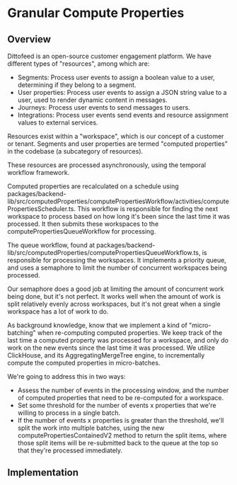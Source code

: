 # Granular Compute Properties

## Overview

Dittofeed is an open-source customer engagement platform. We have different types of "resources", among which are:

- Segments: Process user events to assign a boolean value to a user, determining if they belong to a segment.
- User properties: Process user events to assign a JSON string value to a user, used to render dynamic content in messages.
- Journeys: Process user events to send messages to users.
- Integrations: Process user events send events and resource assignment values to external services.

Resources exist within a "workspace", which is our concept of a customer or tenant. Segments and user properties are termed "computed properties" in the codebase (a subcategory of resources).

These resources are processed asynchronously, using the temporal workflow framework.

Computed properties are recalculated on a schedule using packages/backend-lib/src/computedProperties/computePropertiesWorkflow/activities/computePropertiesScheduler.ts. This workflow is responsible for finding the next workspace to process based on how long it's been since the last time it was processed. It then submits these workspaces to the computePropertiesQueueWorkflow for processing.

The queue workflow, found at packages/backend-lib/src/computedProperties/computePropertiesQueueWorkflow.ts, is responsible for processing the workspaces. It implements a priority queue, and uses a semaphore to limit the number of concurrent workspaces being processed.

Our semaphore does a good job at limiting the amount of concurrent work being done, but it's not perfect. It works well when the amount of work is split relatively evenly across workspaces, but it's not great when a single workspace has a lot of work to do.

As background knowledge, know that we implement a kind of "micro-batching" when re-computing computed properties. We keep track of the last time a computed property was processed for a workspace, and only do work on the new events since the last time it was processed. We utilize ClickHouse, and its AggregatingMergeTree engine, to incrementally compute the computed properties in micro-batches.

We're going to address this in two ways:

- Assess the number of events in the processing window, and the number of computed properties that need to be re-computed for a workspace.
- Set some threshold for the number of events x properties that we're willing to process in a single batch.
- If the number of events x properties is greater than the threshold, we'll split the work into multiple batches, using the new computePropertiesContainedV2 method to return the split items, where those split items will be re-submitted back to the queue at the top so that they're processed immediately.

## Implementation